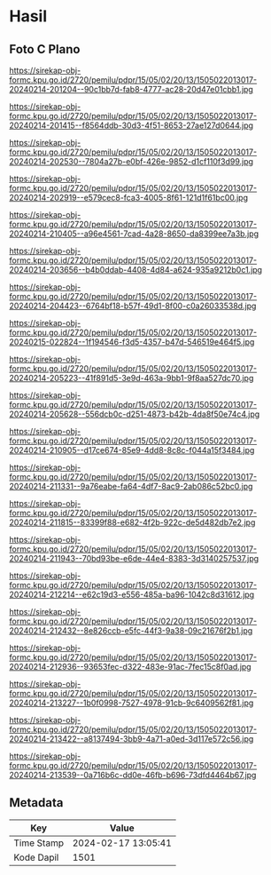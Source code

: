 # Hasil

## Foto C Plano

https://sirekap-obj-formc.kpu.go.id/2720/pemilu/pdpr/15/05/02/20/13/1505022013017-20240214-201204--90c1bb7d-fab8-4777-ac28-20d47e01cbb1.jpg

https://sirekap-obj-formc.kpu.go.id/2720/pemilu/pdpr/15/05/02/20/13/1505022013017-20240214-201415--f8564ddb-30d3-4f51-8653-27ae127d0644.jpg

https://sirekap-obj-formc.kpu.go.id/2720/pemilu/pdpr/15/05/02/20/13/1505022013017-20240214-202530--7804a27b-e0bf-426e-9852-d1cf110f3d99.jpg

https://sirekap-obj-formc.kpu.go.id/2720/pemilu/pdpr/15/05/02/20/13/1505022013017-20240214-202919--e579cec8-fca3-4005-8f61-121d1f61bc00.jpg

https://sirekap-obj-formc.kpu.go.id/2720/pemilu/pdpr/15/05/02/20/13/1505022013017-20240214-210405--a96e4561-7cad-4a28-8650-da8399ee7a3b.jpg

https://sirekap-obj-formc.kpu.go.id/2720/pemilu/pdpr/15/05/02/20/13/1505022013017-20240214-203656--b4b0ddab-4408-4d84-a624-935a9212b0c1.jpg

https://sirekap-obj-formc.kpu.go.id/2720/pemilu/pdpr/15/05/02/20/13/1505022013017-20240214-204423--6764bf18-b57f-49d1-8f00-c0a26033538d.jpg

https://sirekap-obj-formc.kpu.go.id/2720/pemilu/pdpr/15/05/02/20/13/1505022013017-20240215-022824--1f194546-f3d5-4357-b47d-546519e464f5.jpg

https://sirekap-obj-formc.kpu.go.id/2720/pemilu/pdpr/15/05/02/20/13/1505022013017-20240214-205223--41f891d5-3e9d-463a-9bb1-9f8aa527dc70.jpg

https://sirekap-obj-formc.kpu.go.id/2720/pemilu/pdpr/15/05/02/20/13/1505022013017-20240214-205628--556dcb0c-d251-4873-b42b-4da8f50e74c4.jpg

https://sirekap-obj-formc.kpu.go.id/2720/pemilu/pdpr/15/05/02/20/13/1505022013017-20240214-210905--d17ce674-85e9-4dd8-8c8c-f044a15f3484.jpg

https://sirekap-obj-formc.kpu.go.id/2720/pemilu/pdpr/15/05/02/20/13/1505022013017-20240214-211331--9a76eabe-fa64-4df7-8ac9-2ab086c52bc0.jpg

https://sirekap-obj-formc.kpu.go.id/2720/pemilu/pdpr/15/05/02/20/13/1505022013017-20240214-211815--83399f88-e682-4f2b-922c-de5d482db7e2.jpg

https://sirekap-obj-formc.kpu.go.id/2720/pemilu/pdpr/15/05/02/20/13/1505022013017-20240214-211943--70bd93be-e6de-44e4-8383-3d3140257537.jpg

https://sirekap-obj-formc.kpu.go.id/2720/pemilu/pdpr/15/05/02/20/13/1505022013017-20240214-212214--e62c19d3-e556-485a-ba96-1042c8d31612.jpg

https://sirekap-obj-formc.kpu.go.id/2720/pemilu/pdpr/15/05/02/20/13/1505022013017-20240214-212432--8e826ccb-e5fc-44f3-9a38-09c21676f2b1.jpg

https://sirekap-obj-formc.kpu.go.id/2720/pemilu/pdpr/15/05/02/20/13/1505022013017-20240214-212936--93653fec-d322-483e-91ac-7fec15c8f0ad.jpg

https://sirekap-obj-formc.kpu.go.id/2720/pemilu/pdpr/15/05/02/20/13/1505022013017-20240214-213227--1b0f0998-7527-4978-91cb-9c6409562f81.jpg

https://sirekap-obj-formc.kpu.go.id/2720/pemilu/pdpr/15/05/02/20/13/1505022013017-20240214-213422--a8137494-3bb9-4a71-a0ed-3d117e572c56.jpg

https://sirekap-obj-formc.kpu.go.id/2720/pemilu/pdpr/15/05/02/20/13/1505022013017-20240214-213539--0a716b6c-dd0e-46fb-b696-73dfd4464b67.jpg


## Metadata

| Key        | Value               |
| ---------- | ------------------- |
| Time Stamp | 2024-02-17 13:05:41 |
| Kode Dapil | 1501                |



